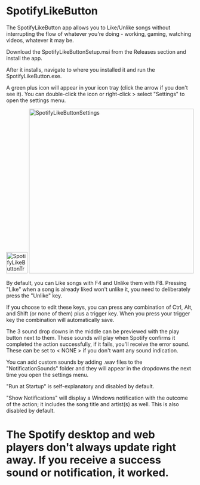 # SpotifyLikeButton
 The SpotifyLikeButton app allows you to Like/Unlike songs without interrupting the flow of whatever you're doing - working, gaming, watching videos, whatever it may be.

 Download the SpotifyLikeButtonSetup.msi from the Releases section and install the app. 

 After it installs, navigate to where you installed it and run the SpotifyLikeButton.exe.

 A green plus icon will appear in your icon tray (click the arrow if you don't see it). You can double-click the icon or right-click > select "Settings" to open the settings menu. 

<img width="57" alt="SpotifyLikeButtonTrayIcon" src="https://github.com/user-attachments/assets/b05e2d01-efdc-4731-a6f6-6f4b01e90405" />
 
<img width="441" alt="SpotifyLikeButtonSettings" src="https://github.com/user-attachments/assets/ecfa3147-8357-430e-a376-346f4610de33" />

 By default, you can Like songs with F4 and Unlike them with F8. Pressing "Like" when a song is already liked won't unlike it, you need to deliberately press the "Unlike" key.

 If you choose to edit these keys, you can press any combination of Ctrl, Alt, and Shift (or none of them) plus a trigger key. When you press your trigger key the combination will automatically save. 

 The 3 sound drop downs in the middle can be previewed with the play button next to them. These sounds will play when Spotify confirms it completed the action successfully, if it fails, you'll receive the error sound. These can be set to < NONE > if you don't want any sound indication.

 You can add custom sounds by adding .wav files to the "NotificationSounds" folder and they will appear in the dropdowns the next time you open the settings menu.
 
 "Run at Startup" is self-explanatory and disabled by default. 
 
 "Show Notifications" will display a Windows notification with the outcome of the action; it includes the song title and artist(s) as well. This is also disabled by default.


# The Spotify desktop and web players don't always update right away. If you receive a success sound or notification, it worked.
